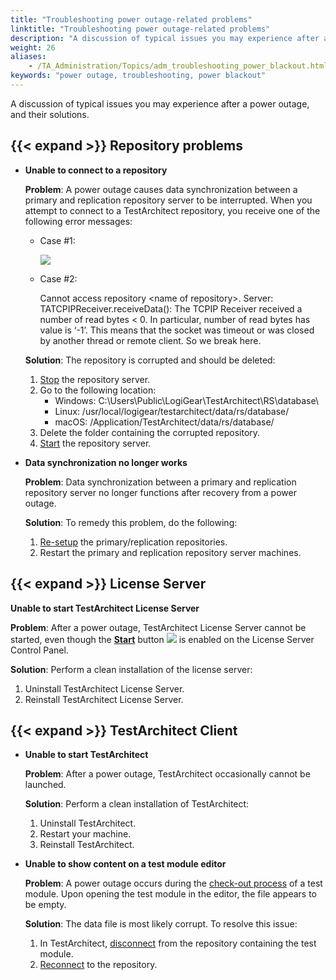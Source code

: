 ```yaml
--- 
title: "Troubleshooting power outage-related problems"
linktitle: "Troubleshooting power outage-related problems"
description: "A discussion of typical issues you may experience after a power outage, and their solutions."
weight: 26
aliases: 
    - /TA_Administration/Topics/adm_troubleshooting_power_blackout.html
keywords: "power outage, troubleshooting, power blackout"
---
```


A discussion of typical issues you may experience after a power outage, and their solutions.

## {{< expand >}} Repository problems

-   **Unable to connect to a repository**

    **Problem**: A power outage causes data synchronization between a primary and replication repository server to be interrupted. When you attempt to connect to a TestArchitect repository, you receive one of the following error messages:

    -   Case \#1:

        ![](/images/TA_Administration/Images/repo_connect_error_1.png)

    -   Case \#2:

        Cannot access repository <name of repository\>. Server: TATCPIPReceiver.receiveData\(\): The TCPIP Receiver received a number of read bytes < 0. In particular, number of read bytes has value is ‘-1’. This means that the socket was timeout or was closed by another thread or remote client. So we break here.

    **Solution**: The repository is corrupted and should be deleted:

    1.  [Stop](/administration-guide/repository-server-management/starting-and-stopping-the-repository-server/stopping-the-repository-server) the repository server.
    2.  Go to the following location:
        -   Windows: C:\\Users\\Public\\LogiGear\\TestArchitect\\RS\\database\\
        -   Linux: /usr/local/logigear/testarchitect/data/rs/database/
        -   macOS: /Application/TestArchitect/data/rs/database/
    3.  Delete the folder containing the corrupted repository.
    4.  [Start](/administration-guide/repository-server-management/starting-and-stopping-the-repository-server/starting-the-repository-server) the repository server.
-   **Data synchronization no longer works**

    **Problem**: Data synchronization between a primary and replication repository server no longer functions after recovery from a power outage.

    **Solution**: To remedy this problem, do the following:

    1.  [Re-setup](/administration-guide/repository-server-management/replication-repositories/setting-up-primary-replication-repositories) the primary/replication repositories.
    2.  Restart the primary and replication repository server machines.

## {{< expand >}} License Server

**Unable to start TestArchitect License Server**

**Problem**: After a power outage, TestArchitect License Server cannot be started, even though the [**Start**](/administration-guide/license-server/managing-the-license-server/starting-and-stopping-the-server) button ![](/images/TA_Administration/Images/btn.RS_start_repo.png) is enabled on the License Server Control Panel.

**Solution**: Perform a clean installation of the license server:

1.  Uninstall TestArchitect License Server.
2.  Reinstall TestArchitect License Server.

## {{< expand >}} TestArchitect Client

-   **Unable to start TestArchitect**

    **Problem**: After a power outage, TestArchitect occasionally cannot be launched.

    **Solution**: Perform a clean installation of TestArchitect:

    1.  Uninstall TestArchitect.
    2.  Restart your machine.
    3.  Reinstall TestArchitect.
-   **Unable to show content on a test module editor**

    **Problem**: A power outage occurs during the [check-out process](/user-guide/projects-and-project-items/project-items/revision-control/check-out) of a test module. Upon opening the test module in the editor, the file appears to be empty.

    **Solution**: The data file is most likely corrupt. To resolve this issue:

    1.  In TestArchitect, [disconnect](/user-guide/getting-started/working-with-repositories/disconnecting-from-a-repository) from the repository containing the test module.
    2.  [Reconnect](/user-guide/getting-started/working-with-repositories/connecting-to-a-repository) to the repository.




